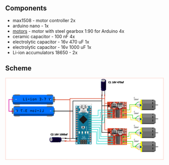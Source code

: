 ## Components
 - max1508 - motor controller 2x
 - arduino nano - 1x
 - [motors](https://www.ozon.ru/product/motor-so-stalnym-reduktorom-1-90-dlya-arduino-robota-2-vyhodnyh-vala-2-shtuki-1564246234/) - motor with steel gearbox 1:90 for Arduino 4x
 - ceramic capacitor - 100 nF 4x
 - electrolytic capacitor - 16v 470 uF 1x
 - electrolytic capacitor - 16v 1000 uF 1x
 - Li-ion accumulators 18650 - 2x
## Scheme

![scheme](../img/motors_controller/scheme.jpg)
